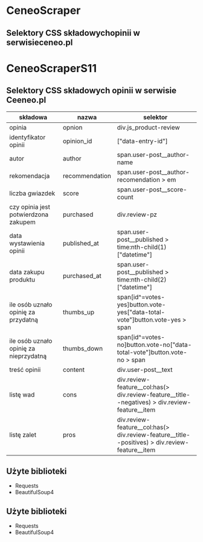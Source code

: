 # CeneoScraper

## Selektory CSS składowychopinii w serwisieceneo.pl
# CeneoScraperS11

## Selektory CSS składowych opinii w serwisie Ceeneo.pl

| składowa | nazwa | selektor |
| --- | --- | --- |
| opinia | opnion | div.js\_product-review |
| identyfikator opinii | opinion\_id | ["data-entry-id"] |
| autor | author | span.user-post\_\_author-name |
| rekomendacja | recommendation | span.user-post\_\_author-recomendation \> em |
| liczba gwiazdek | score | span.user-post\_\_score-count |
| czy opinia jest potwierdzona zakupem | purchased | div.review-pz |
| data wystawienia opinii | published\_at | span.user-post\_\_published \> time:nth-child(1)["datetime"] |
| data zakupu produktu | purchased\_at | span.user-post\_\_published \> time:nth-child(2)["datetime"] |
| ile osób uznało opinię za przydatną | thumbs\_up | span[id^=votes-yes]button.vote-yes["data-total-vote"]button.vote-yes \> span |
| ile osób uznało opinię za nieprzydatną | thumbs\_down | span[id^=votes-no]button.vote-no["data-total-vote"]button.vote-no \> span |
| treść opinii | content | div.user-post\_\_text |
| listę wad | cons | div.review-feature\_\_col:has(\> div.review-feature\_\_title--negatives) \> div.review-feature\_\_item |
| listę zalet | pros | div.review-feature\_\_col:has(\> div.review-feature\_\_title--positives) \> div.review-feature\_\_item |

## Użyte biblioteki
- Requests
- BeautifulSoup4

## Użyte biblioteki
- Requests
- BeautifulSoup4